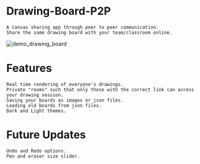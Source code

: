 # Drawing-Board-P2P
    A canvas sharing app through peer to peer communication.
    Share the same drawing board with your team/classroom online.

![demo_drawing_board](https://user-images.githubusercontent.com/61282494/95986788-2f9cf780-0e2f-11eb-9638-feea4013ded0.png)

# Features
    Real time rendering of everyone's drawings.
    Private "rooms" such that only those with the correct link can access your drawing session.
    Saving your boards as images or json files.
    Loading old boards from json files.
    Dark and Light themes.
# Future Updates
    Undo and Redo options.
    Pen and eraser size slider.
    

